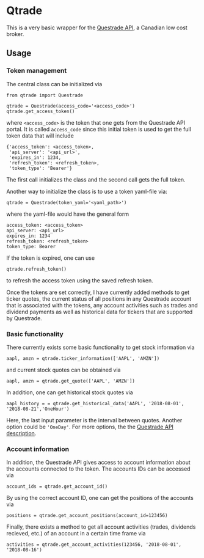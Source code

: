 # Qtrade

This is a very basic wrapper for the [Questrade API](https://www.questrade.com/api/documentation/getting-started), a Canadian low cost broker.

## Usage


### Token management

The central class can be initialized via

```
from qtrade import Questrade

qtrade = Questrade(access_code='<access_code>')
qtrade.get_access_token()
```
where `<access_code>` is the token that one gets from the Questrade API portal. It is called
`access_code` since this initial token is used to get the full token data that will include
```
{'access_token': <access_token>,
 'api_server': '<api_url>',
 'expires_in': 1234,
 'refresh_token': <refresh_token>,
 'token_type': 'Bearer'}
 ```

The first call initializes the class and the second call gets the full token.

Another way to initialize the class is to use a token yaml-file via:
```
qtrade = Questrade(token_yaml='<yaml_path>')
```
where the yaml-file would have the general form
```
access_token: <access_token>
api_server: <api_url>
expires_in: 1234
refresh_token: <refresh_token>
token_type: Bearer
```

If the token is expired, one can use
```
qtrade.refresh_token()
```
to refresh the access token using the saved refresh token.

Once the tokens are set correctly, I have currently added methods to get ticker quotes, the
current status of all positions in any Questrade account that is associated with the tokens,
any account activities such as trades and dividend payments as well as historical data for
tickers that are supported by Questrade.

### Basic functionality

There currently exists some basic functionality to get stock information via

```
aapl, amzn = qtrade.ticker_information(['AAPL', 'AMZN'])
```

and current stock quotes can be obtained via

```
aapl, amzn = qtrade.get_quote(['AAPL', 'AMZN'])
```

In addition, one can get historical stock quotes via

```
aapl_history = = qtrade.get_historical_data('AAPL', '2018-08-01', '2018-08-21','OneHour')
```

Here, the last input parameter is the interval between quotes. Another option could be `'OneDay'`. For more options, the the [Questrade API description](http://www.questrade.com/api/documentation/rest-operations/enumerations/enumerations#historical-data-granularity).

### Account information

In addition, the Questrade API gives access to account information about the accounts connected to
the token. The accounts IDs can be accessed via

```
account_ids = qtrade.get_account_id()
```

By using the correct account ID, one can get the positions of the accounts via

```
positions = qtrade.get_account_positions(account_id=123456)
```

Finally, there exists a method to get all account activities (trades, dividends recieved, etc.) of
an account in a certain time frame via

```
activities = qtrade.get_account_activities(123456, '2018-08-01', '2018-08-16')
```
